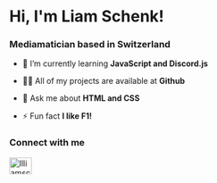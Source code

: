 <h1 align="left">Hi, I'm Liam Schenk!</h1>
<h3 align="left">Mediamatician based in Switzerland</h3>

- 🌱 I’m currently learning **JavaScript and Discord.js**

- 👨‍💻 All of my projects are available at **Github**

- 💬 Ask me about **HTML and CSS**

- ⚡ Fun fact **I like F1!**

<h3 align="left">Connect with me</h3>
<p align="left">
<a href="https://instagram.com/llliamschenk" target="blank"><img align="center" src="https://raw.githubusercontent.com/rahuldkjain/github-profile-readme-generator/master/src/images/icons/Social/instagram.svg" alt="llliamschenk" height="30" width="40" /></a>
</p>
